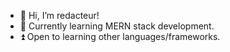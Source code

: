 - 👋 Hi, I’m redacteur!
- 🏃 Currently learning MERN stack development. 
- ⏫ Open to learning other languages/frameworks.


<!---
redacteur/redacteur is a ✨ special ✨ repository because its `README.md` (this file) appears on your GitHub profile.
You can click the Preview link to take a look at your changes.
--->
